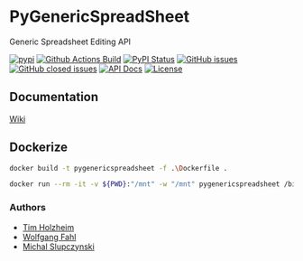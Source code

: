 # PyGenericSpreadSheet
Generic Spreadsheet Editing API

[![pypi](https://img.shields.io/pypi/pyversions/PyGenericSpreadSheet)](https://pypi.org/project/PyGenericSpreadSheet/)
[![Github Actions Build](https://github.com/WolfgangFahl/PyGenericSpreadSheet/actions/workflows/build.yml/badge.svg)](https://github.com/WolfgangFahl/PyGenericSpreadSheet/actions/workflows/build.yml)
[![PyPI Status](https://img.shields.io/pypi/v/PyGenericSpreadSheet.svg)](https://pypi.python.org/pypi/PyGenericSpreadSheet/)
[![GitHub issues](https://img.shields.io/github/issues/WolfgangFahl/PyGenericSpreadSheet.svg)](https://github.com/WolfgangFahl/PyGenericSpreadSheet/issues)
[![GitHub closed issues](https://img.shields.io/github/issues-closed/WolfgangFahl/PyGenericSpreadSheet.svg)](https://github.com/WolfgangFahl/PyGenericSpreadSheet/issues/?q=is%3Aissue+is%3Aclosed)
[![API Docs](https://img.shields.io/badge/API-Documentation-blue)](https://WolfgangFahl.github.io/PyGenericSpreadSheet/)
[![License](https://img.shields.io/github/license/WolfgangFahl/PyGenericSpreadSheet.svg)](https://www.apache.org/licenses/LICENSE-2.0)

## Documentation
[Wiki](http://wiki.bitplan.com/index.php/PyGenericSpreadSheet)

## Dockerize
``` bash
docker build -t pygenericspreadsheet -f .\Dockerfile .
```
``` bash
docker run --rm -it -v ${PWD}:"/mnt" -w "/mnt" pygenericspreadsheet /bin/bash
```

### Authors
* [Tim Holzheim](https://www.semantic-mediawiki.org/wiki/Tim_Holzheim)
* [Wolfgang Fahl](http://www.bitplan.com/Wolfgang_Fahl)
* [Michal Slupczynski](https://dbis.rwth-aachen.de/dbis/index.php/user/slupczynskim/)
